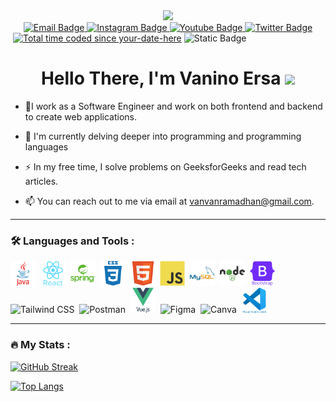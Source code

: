 <div id="header" align="center">
  <img src="https://media.giphy.com/media/v1.Y2lkPTc5MGI3NjExdTFkYjhncWZwdzN1ZHVpNmQ1bWk4NHd6ZTk5aml6Y3Rtajhkc25qaSZlcD12MV9pbnRlcm5hbF9naWZfYnlfaWQmY3Q9cw/3kPDmoWdBpQPNhCnUG/giphy.gif" width="200"/>
</div>

<div id="badges" align="center">
  <a href="mailto:email@example.com">
    <img src="https://img.shields.io/badge/Email-%23EA4335?style=for-the-badge&logo=gmail&logoColor=white" alt="Email Badge"/>
  </a>
  <a href="https://www.instagram.com/vanvanersa/">
    <img src="https://img.shields.io/badge/Instagram-%23E4405F?style=for-the-badge&logo=instagram&logoColor=white" alt="Instagram Badge"/>
  </a>
  <a href="https://www.youtube.com/@VanvanRamadhan">
    <img src="https://img.shields.io/badge/YouTube-red?style=for-the-badge&logo=youtube&logoColor=white" alt="Youtube Badge"/>
  </a>
  <a href="https://twitter.com/VaninoErsa">
    <img src="https://img.shields.io/badge/Twitter-blue?style=for-the-badge&logo=twitter&logoColor=white" alt="Twitter Badge"/>
  </a>
</div>
<img src="https://komarev.com/ghpvc/?username=vanioersa&style=flat-square&color=blue" alt=""/>
<a href="https://wakatime.com/@your-wakatime-id"><img src="https://wakatime.com/badge/user/your-wakatime-id.svg" alt="Total time coded since your-date-here" /></a>
<img alt="Static Badge" src="https://img.shields.io/badge/status-chillin-gray?labelColor=red">

<h1 align="center">
  Hello There, I'm Vanino Ersa
  <img src="https://media.giphy.com/media/hvRJCLFzcasrR4ia7z/giphy.gif" width="30px"/>
</h1>

- :telescope:I work as a Software Engineer and work on both frontend and backend to create web applications.

- :seedling:  I'm currently delving deeper into programming and programming languages

- :zap: In my free time, I solve problems on GeeksforGeeks and read tech articles.

- :mailbox: You can reach out to me via email at vanvanramadhan@gmail.com.

---

### :hammer_and_wrench: Languages and Tools :

<div>
  <img src="https://github.com/devicons/devicon/blob/master/icons/java/java-original-wordmark.svg" title="Java" alt="Java" width="40" height="40"/>&nbsp;
  <img src="https://github.com/devicons/devicon/blob/master/icons/react/react-original-wordmark.svg" title="React" alt="React" width="40" height="40"/>&nbsp;
  <img src="https://github.com/devicons/devicon/blob/master/icons/spring/spring-original-wordmark.svg" title="Spring" alt="Spring" width="40" height="40"/>&nbsp;
  <img src="https://github.com/devicons/devicon/blob/master/icons/css3/css3-plain-wordmark.svg"  title="CSS3" alt="CSS" width="40" height="40"/>&nbsp;
  <img src="https://github.com/devicons/devicon/blob/master/icons/html5/html5-original.svg" title="HTML5" alt="HTML" width="40" height="40"/>&nbsp;
  <img src="https://github.com/devicons/devicon/blob/master/icons/javascript/javascript-original.svg" title="JavaScript" alt="JavaScript" width="40" height="40"/>&nbsp;
  <img src="https://github.com/devicons/devicon/blob/master/icons/mysql/mysql-original-wordmark.svg" title="MySQL"  alt="MySQL" width="40" height="40"/>&nbsp;
  <img src="https://github.com/devicons/devicon/blob/master/icons/nodejs/nodejs-original-wordmark.svg" title="NodeJS" alt="NodeJS" width="40" height="40"/>&nbsp;
  <img src="https://github.com/devicons/devicon/blob/master/icons/bootstrap/bootstrap-plain-wordmark.svg" title="Bootstrap" alt="Bootstrap" width="40" height="40"/>&nbsp;
  <img src="https://cdn.jsdelivr.net/gh/devicons/devicon@latest/icons/tailwindcss/tailwindcss-original.svg" title="Tailwind CSS" alt="Tailwind CSS" width="40" height="40"/>&nbsp;
  <img src="https://www.vectorlogo.zone/logos/getpostman/getpostman-icon.svg" title="Postman" alt="Postman" width="40" height="40"/>&nbsp;
  <img src="https://github.com/devicons/devicon/blob/master/icons/vuejs/vuejs-original-wordmark.svg" title="Vue.js" alt="Vue.js" width="40" height="40"/>&nbsp;
  <img src="https://www.vectorlogo.zone/logos/figma/figma-icon.svg" title="Figma" alt="Figma" width="40" height="40"/>&nbsp;
  <img src="https://www.vectorlogo.zone/logos/canva/canva-icon.svg" title="Canva" alt="Canva" width="40" height="40"/>&nbsp;
  <img src="https://github.com/devicons/devicon/blob/master/icons/vscode/vscode-original-wordmark.svg" title="VS Code" alt="VS Code" width="40" height="40"/>
</div>

---

### :fire: My Stats :

[![GitHub Streak](http://github-readme-streak-stats.herokuapp.com?user=vanioersa&theme=dark&background=000000)](https://git.io/streak-stats)

[![Top Langs](https://github-readme-stats.vercel.app/api/top-langs/?username=vanioersa&layout=compact&theme=vision-friendly-dark)](https://github.com/anuraghazra/github-readme-stats)

